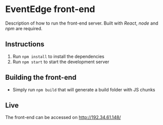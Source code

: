 # EventEdge front-end

Description of how to run the front-end server. Built with _React_, _node_ and _npm_ are required.

## Instructions

1. Run `npm install` to install the dependencies
2. Run `npm start` to start the development server

## Building the front-end

- Simply run `npm build` that will generate a build folder with JS chunks

## Live

The front-end can be accessed on http://192.34.61.148/
